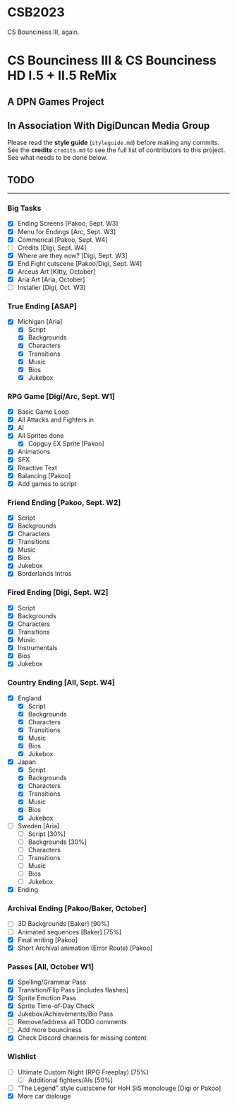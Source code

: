 # CSB2023
CS Bounciness III, again.
# CS Bounciness III & CS Bounciness HD I.5 + II.5 ReMix

## A **DPN Games** Project
## In Association With **DigiDuncan Media Group**

Please read the **style guide** (`styleguide.md`) before making any commits.  
See the **credits** `credits.md` to see the full list of contributors to this project.
See what needs to be done below.

## TODO
-------

### Big Tasks
- [X] Ending Screens [Pakoo, Sept. W3]
- [X] Menu for Endings [Arc, Sept. W3]
- [X] Commerical [Pakoo, Sept. W4]
- [ ] Credits [Digi, Sept. W4]
- [X] Where are they now? [Digi, Sept. W3]
- [X] End Fight cutscene [Pakoo/Digi, Sept. W4]
- [X] Arceus Art [Kitty, October]
- [X] Aria Art [Aria, October]
- [ ] Installer [Digi, Oct. W3]

### True Ending [ASAP]
- [X] Michigan [Aria]
    - [X] Script
    - [X] Backgrounds
    - [X] Characters
    - [X] Transitions
    - [X] Music
    - [X] Bios
    - [X] Jukebox

### RPG Game [Digi/Arc, Sept. W1]
- [X] Basic Game Loop
- [X] All Attacks and Fighters in
- [X] AI
- [X] All Sprites done
    - [X] Copguy EX Sprite [Pakoo]
- [X] Animations
- [X] SFX
- [X] Reactive Text
- [X] Balancing [Pakoo]
- [X] Add games to script

### Friend Ending [Pakoo, Sept. W2]
- [X] Script
- [X] Backgrounds
- [X] Characters
- [X] Transitions
- [X] Music
- [X] Bios
- [X] Jukebox
- [X] Borderlands Intros

### Fired Ending [Digi, Sept. W2]
- [X] Script
- [X] Backgrounds
- [X] Characters
- [X] Transitions
- [X] Music
- [X] Instrumentals
- [X] Bios
- [X] Jukebox

### Country Ending [All, Sept. W4]
- [X] England
    - [X] Script
    - [X] Backgrounds
    - [X] Characters
    - [X] Transitions
    - [X] Music
    - [X] Bios
    - [X] Jukebox
- [X] Japan
    - [X] Script
    - [X] Backgrounds
    - [X] Characters
    - [X] Transitions
    - [X] Music
    - [X] Bios
    - [X] Jukebox
- [ ] Sweden [Aria]
    - [ ] Script [30%]
    - [ ] Backgrounds [30%]
    - [ ] Characters
    - [ ] Transitions
    - [ ] Music
    - [ ] Bios
    - [ ] Jukebox
- [X] Ending

### Archival Ending [Pakoo/Baker, October]
- [ ] 3D Backgrounds [Baker] [90%]
- [ ] Animated sequences [Baker] [75%]
- [X] Final writing [Pakoo]
- [X] Short Archival animation (Error Route) [Pakoo]

### Passes [All, October W1]
- [X] Spelling/Grammar Pass
- [X] Transition/Flip Pass [includes flashes]
- [X] Sprite Emotion Pass
- [X] Sprite Time-of-Day Check
- [X] Jukebox/Achievements/Bio Pass
- [ ] Remove/address all TODO comments
- [ ] Add more bounciness
- [X] Check Discord channels for missing content

### Wishlist
- [ ] Ultimate Custom Night (RPG Freeplay) [75%]
    - [ ] Additional fighters/AIs [50%]
- [ ] "The Legend" style custscene for HoH SiS monolouge [Digi or Pakoo]
- [X] More car dialouge
